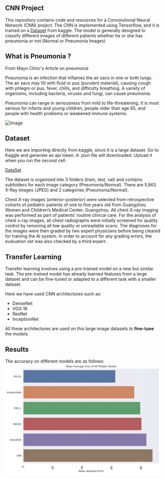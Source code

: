 ## CNN Project
This repository contains code and resources for a Convolutional Neural Network (CNN) project. The CNN is implemented using Tensorflow, and it is trained on a [Dataset]( https://www.kaggle.com/datasets/paultimothymooney/chest-xray-pneumonia) from kaggle. The model is generally designed to classify different images of different patients whether he or she has pneumonia or not.(Normal or Pneumonia Images)  

## What is Pneumonia ?
From Mayo Clinic's Article on pneumonia

Pneumonia is an infection that inflames the air sacs in one or both lungs. The air sacs may fill with fluid or pus (purulent material), causing cough with phlegm or pus, fever, chills, and difficulty breathing. A variety of organisms, including bacteria, viruses and fungi, can cause pneumonia.

Pneumonia can range in seriousness from mild to life-threatening. It is most serious for infants and young children, people older than age 65, and people with health problems or weakened immune systems.

![Image](https://img.freepik.com/free-vector/pneumonia-realistic-infographic_1284-59342.jpg)



## Dataset
Here we are importing directly from kaggle, since it is a large dataset. Go to Kaggle and generate an api token. A .json file will downloaded. Upload it when you run the second cell.

[DataSet](https://www.kaggle.com/datasets/paultimothymooney/chest-xray-pneumonia)

The dataset is organized into 3 folders (train, test, val) and contains subfolders for each image category (Pneumonia/Normal). There are 5,863 X-Ray images (JPEG) and 2 categories (Pneumonia/Normal).

Chest X-ray images (anterior-posterior) were selected from retrospective cohorts of pediatric patients of one to five years old from Guangzhou Women and Children’s Medical Center, Guangzhou. All chest X-ray imaging was performed as part of patients’ routine clinical care. For the analysis of chest x-ray images, all chest radiographs were initially screened for quality control by removing all low quality or unreadable scans. The diagnoses for the images were then graded by two expert physicians before being cleared for training the AI system. In order to account for any grading errors, the evaluation set was also checked by a third expert.

## Transfer Learning
Transfer learning involves using a pre-trained model on a new but similar task. The pre-trained model has already learned features from a large dataset and can be fine-tuned or adapted to a different task with a smaller dataset.

Here we have used CNN architectures such as:
- DenseNet
- VGG 16
- ResNet
- InceptionNet

All these architectures are used on this large image datasets to **fine-tune** the models.


## Results
The accuracy on different models are as follows:
![Results](results.png)

